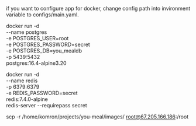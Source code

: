 if you want to configure app for docker, change config path into invironment variable to configs/main.yaml.

docker run -d \
   --name postgres \
   -e POSTGRES_USER=root \
   -e POSTGRES_PASSWORD=secret \
   -e POSTGRES_DB=you_mealdb \
   -p 5439:5432 \
   postgres:16.4-alpine3.20


docker run -d \
  --name redis \
  -p 6379:6379 \
  -e REDIS_PASSWORD=secret \
  redis:7.4.0-alpine \
  redis-server --requirepass secret


scp -r /home/komron/projects/you-meal/images/ root@67.205.166.186:/root

